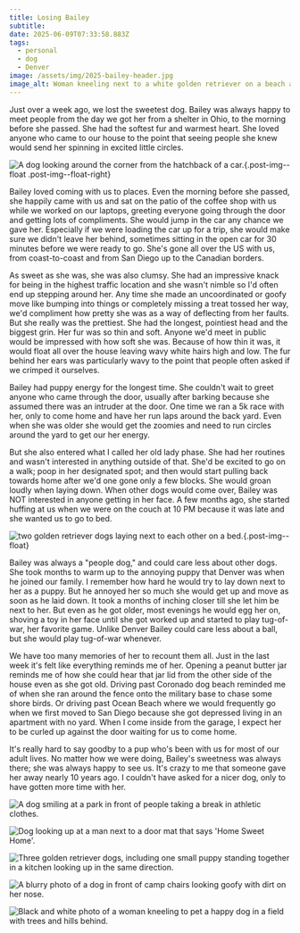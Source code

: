 ```yaml
---
title: Losing Bailey
subtitle:
date: 2025-06-09T07:33:58.883Z
tags:
  - personal
  - dog
  - Denver
image: /assets/img/2025-bailey-header.jpg
image_alt: Woman kneeling next to a white golden retriever on a beach and looking longingly.
---
```


Just over a week ago, we lost the sweetest dog.
Bailey was always happy to meet people from the day we got her from a shelter in Ohio, to the morning before she passed.
She had the softest fur and warmest heart.
She loved anyone who came to our house to the point that seeing people she knew would send her spinning in excited little circles.

![A dog looking around the corner from the hatchback of a car.](/assets/img/2025-bailey-car.jpg){.post-img--float .post-img--float-right}

Bailey loved coming with us to places.
Even the morning before she passed, she happily came with us and sat on the patio of the coffee shop with us while we worked on our laptops, greeting everyone going through the door and getting lots of compliments.
She would jump in the car any chance we gave her.
Especially if we were loading the car up for a trip, she would make sure we didn't leave her behind, sometimes sitting in the open car for 30 minutes before we were ready to go.
She's gone all over the US with us, from coast-to-coast and from San Diego up to the Canadian borders.

As sweet as she was, she was also clumsy.
She had an impressive knack for being in the highest traffic location and she wasn't nimble so I'd often end up stepping around her.
Any time she made an uncoordinated or goofy move like bumping into things or completely missing a treat tossed her way, we'd compliment how pretty she was as a way of deflecting from her faults.
But she really was the prettiest.
She had the longest, pointiest head and the biggest grin.
Her fur was so thin and soft.
Anyone we'd meet in public would be impressed with how soft she was.
Because of how thin it was, it would float all over the house leaving wavy white hairs high and low.
The fur behind her ears was particularly wavy to the point that people often asked if we crimped it ourselves.

Bailey had puppy energy for the longest time.
She couldn't wait to greet anyone who came through the door, usually after barking because she assumed there was an intruder at the door.
One time we ran a 5k race with her, only to come home and have her run laps around the back yard.
Even when she was older she would get the zoomies and need to run circles around the yard to get our her energy.

But she also entered what I called her old lady phase.
She had her routines and wasn't interested in anything outside of that.
She'd be excited to go on a walk; poop in her designated spot; and then would start pulling back towards home after we'd one gone only a few blocks.
She would groan loudly when laying down.
When other dogs would come over, Bailey was NOT interested in anyone getting in her face.
A few months ago, she started huffing at us when we were on the couch at 10 PM because it was late and she wanted us to go to bed.

![two golden retriever dogs laying next to each other on a bed.](/assets/img/2025-bailey-and-denver-snuggle.jpg){.post-img--float}

Bailey was always a "people dog," and could care less about other dogs.
She took months to warm up to the annoying puppy that Denver was when he joined our family.
I remember how hard he would try to lay down next to her as a puppy.
But he annoyed her so much she would get up and move as soon as he laid down.
It took a months of inching closer till she let him be next to her.
But even as he got older, most evenings he would egg her on, shoving a toy in her face until she got worked up and started to play tug-of-war, her favorite game.
Unlike Denver Bailey could care less about a ball, but she would play tug-of-war whenever.

We have too many memories of her to recount them all.
Just in the last week it's felt like everything reminds me of her.
Opening a peanut butter jar reminds me of how she could hear that jar lid from the other side of the house even as she got old.
Driving past Coronado dog beach reminded me of when she ran around the fence onto the military base to chase some shore birds.
Or driving past Ocean Beach where we would frequently go when we first moved to San Diego because she got depressed living in an apartment with no yard.
When I come inside from the garage, I expect her to be curled up against the door waiting for us to come home.

It's really hard to say goodby to a pup who's been with us for most of our adult lives.
No matter how we were doing, Bailey's sweetness was always there; she was always happy to see us.
It's crazy to me that someone gave her away nearly 10 years ago.
I couldn't have asked for a nicer dog, only to have gotten more time with her.

![A dog smiling at a park in front of people taking a break in athletic clothes.](/assets/img/2025-bailey-ultimate.jpg "Bailey loved coming to the park when I'd play ultimate frisbee.")

![Dog looking up at a man next to a door mat that says 'Home Sweet Home'.](/assets/img/2025-bailey-cone.jpg "As if she wasn't clumsy enough, her cone was always bumping into things when she had injuries.")

![Three golden retriever dogs, including one small puppy standing together in a kitchen looking up in the same direction.](/assets/img/2025-bailey-ellie-and-puppy-denver.jpg "Bailey with Denver and my in-law's dog Ellie")

![A blurry photo of a dog in front of camp chairs looking goofy with dirt on her nose.](/assets/img/2025-bailey-dirt-nose.jpg "The time she got dirt on her nose at our nephew's soccer game. 😂")

![Black and white photo of a woman kneeling to pet a happy dog in a field with trees and hills behind.](/assets/img/2025-bailey-lake-skinner.jpg)
